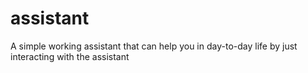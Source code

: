 # assistant
A simple working assistant that can help you in day-to-day life by just interacting with the assistant
